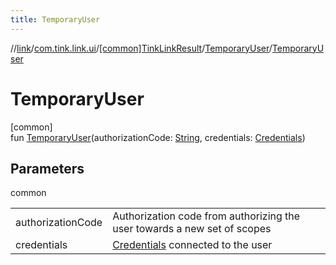 ```yaml
---
title: TemporaryUser
---
```

//[link](../../../../index.html)/[com.tink.link.ui](../../index.html)/[[common]TinkLinkResult](../index.html)/[TemporaryUser](index.html)/[TemporaryUser](-temporary-user.html)



# TemporaryUser



[common]\
fun [TemporaryUser](-temporary-user.html)(authorizationCode: [String](https://kotlinlang.org/api/latest/jvm/stdlib/kotlin/-string/index.html), credentials: [Credentials](../../../com.tink.model.credentials/[common]-credentials/index.html))



## Parameters


common

| | |
|---|---|
| authorizationCode | Authorization code from authorizing the user towards a new set of scopes |
| credentials | [Credentials](../../../com.tink.model.credentials/[common]-credentials/index.html) connected to the user |




